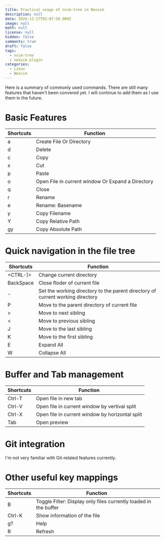 ```yaml
---
title: Practical usage of nvim-tree in Neovim
description: null
date: 2024-12-27T02:07:50.000Z
image: null
math: null
license: null
hidden: false
comments: true
draft: false
tags:
  - nvim-tree
  - neovim plugin
categories:
  - Linux
  - Neovim
---
```


Here is a summary of commonly used commands. There are still many features that haven't been convered yet.
I will continue to add them as I use them in the future.

# Basic Features

| Shortcuts | Function                                          |
| --------- | ------------------------------------------------- |
| a         | Create File Or Directory                          |
| d         | Delete                                            |
| c         | Copy                                              |
| x         | Cut                                               |
| p         | Paste                                             |
| o         | Open File in current window Or Expand a Directory |
| q         | Close                                             |
| r         | Rename                                            |
| e         | Rename: Basename                                  |
| y         | Copy Filename                                     |
| Y         | Copy Relative Path                                |
| gy        | Copy Absolute Path                                |

# Quick navigation in the file tree

| Shortcuts | Function                                                                       |
| --------- | ------------------------------------------------------------------------------ |
| <CTRL-]>  | Change current directory                                                       |
| BackSpace | Close floder of current file                                                   |
| -         | Set the working directory to the parent directory of current working directory |
| P         | Move to the parent directory of current file                                   |
| >         | Move to next sibling                                                           |
| <         | Move to previous sibling                                                       |
| J         | Move to the last sibling                                                       |
| K         | Move to the first sibling                                                      |
| E         | Expand All                                                                     |
| W         | Collapse All                                                                   |

# Buffer and Tab management

| Shortcuts | Function                                        |
| --------- | ----------------------------------------------- |
| Ctrl-T    | Open file in new tab                            |
| Ctrl-V    | Open file in current window by vertival split   |
| Ctrl-X    | Open file in current window by horizontal split |
| Tab       | Open preview                                    |

# Git integration

I'm not very familiar with Git-related features currently.

# Other useful key mappings

| Shortcuts | Function                                                         |
| --------- | ---------------------------------------------------------------- |
| B         | Toggle Filter: Display only files currently loaded in the buffer |
| Ctrl-K    | Show information of the file                                     |
| g?        | Help                                                             |
| R         | Refresh                                                          |
